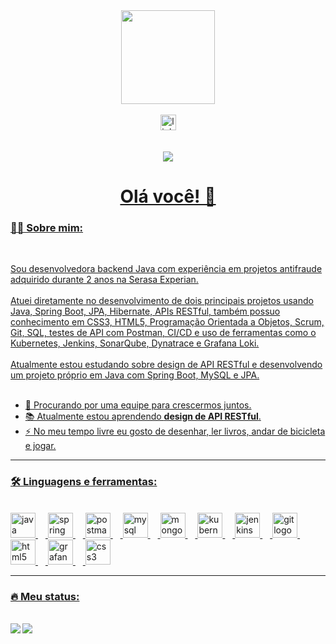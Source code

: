 <div align="center">
  <img height="150" src="https://media.giphy.com/media/M9gbBd9nbDrOTu1Mqx/giphy.gif"  />
</div><br>

<div align="center">
  <a href="https://www.linkedin.com/in/catharynaas" target="blank"><img src="https://img.shields.io/static/v1?message=LinkedIn&logo=linkedin&label=&color=0077B5&logoColor=white&labelColor=&style=for-the-badge" height="25" alt="linkedin logo"  />
  <!--<img src="https://img.shields.io/static/v1?message=Youtube&logo=youtube&label=&color=FF0000&logoColor=white&labelColor=&style=for-the-badge" height="25" alt="youtube logo"  />-->
  <!--<img src="https://img.shields.io/static/v1?message=Twitter&logo=twitter&label=&color=1DA1F2&logoColor=white&labelColor=&style=for-the-badge" height="25" alt="twitter logo"  />-->
</div>
<br><br>

<div align="center">
  <img src="https://komarev.com/ghpvc/?username=catharyna-angela&style=flat" />
</div>

<h1 align="center">Olá você! 👋</h1>

<h3 align="left">👩‍💻  Sobre mim:</h3><br>

<p align="left"> Sou desenvolvedora backend Java com experiência em projetos antifraude adquirido durante 2 anos na Serasa Experian.<br><br>
                Atuei diretamente no desenvolvimento de dois principais projetos usando Java, Spring Boot, JPA, Hibernate, APIs RESTful, também possuo conhecimento em CSS3, 
                HTML5, Programação Orientada a Objetos, Scrum, Git, SQL, testes de API com Postman, CI/CD e uso de ferramentas como o Kubernetes, Jenkins, SonarQube, Dynatrace e Grafana Loki.<br><br>
                Atualmente estou estudando sobre design de API RESTful e desenvolvendo um projeto próprio em Java com Spring Boot, MySQL e JPA.<br><br>

 - 🔭 Procurando por uma equipe para crescermos juntos.
 - 📚 Atualmente estou aprendendo **design de API RESTful**.
 - ⚡ No meu tempo livre eu gosto de desenhar, ler livros, andar de bicicleta e jogar.</p>

---

<h3 align="left">🛠 Linguagens e ferramentas:</h3><br>

<div align="left">
  <img src="https://cdn.jsdelivr.net/gh/devicons/devicon/icons/java/java-original-wordmark.svg" height="40" alt="java logo"  />
  <img width="12" />
  <img src="https://cdn.jsdelivr.net/gh/devicons/devicon/icons/spring/spring-original.svg" height="40" alt="spring logo"  />
  <img width="12" />
  <img src="https://cdn.jsdelivr.net/gh/devicons/devicon/icons/postman/postman-original.svg" height="40" alt="postman logo"  />
  <img width="12" />
  <img src="https://cdn.jsdelivr.net/gh/devicons/devicon/icons/mysql/mysql-original-wordmark.svg" height="40" alt="mysql logo"  />
  <img width="12" />
  <img src="https://cdn.jsdelivr.net/gh/devicons/devicon/icons/mongodb/mongodb-plain-wordmark.svg" height="40" alt="mongodb logo"  />
  <img width="12" />
  <img src="https://cdn.jsdelivr.net/gh/devicons/devicon/icons/kubernetes/kubernetes-original.svg" height="40" alt="kubernetes logo"  />
  <img width="12" />
  <img src="https://cdn.jsdelivr.net/gh/devicons/devicon/icons/jenkins/jenkins-original.svg" height="40" alt="jenkins logo"  />
  <img width="12" />
  <img src="https://cdn.jsdelivr.net/gh/devicons/devicon/icons/git/git-original.svg" height="40" alt="git logo"  />
  <img width="12" />
  <img src="https://cdn.jsdelivr.net/gh/devicons/devicon/icons/html5/html5-original.svg" height="40" alt="html5 logo"  />
  <img width="12" />
  <img src="https://cdn.jsdelivr.net/gh/devicons/devicon/icons/grafana/grafana-original.svg" height="40" alt="grafana logo"  />
  <img width="12" />
  <img src="https://cdn.jsdelivr.net/gh/devicons/devicon/icons/css3/css3-original.svg" height="40" alt="css3 logo"  />
</div>

---

<h3 align="left">🔥   Meu status:</h3><br>

<div>
  <img align="left" src="https://github-readme-stats.vercel.app/api/top-langs/?username=catharyna-angela&theme=tokyonight" /> 
  <img align="center" src="https://github-readme-stats.vercel.app/api?username=catharyna-angela&show_icons=true&theme=tokyonight" />
</div>

